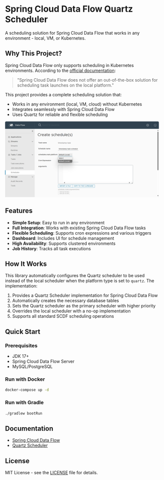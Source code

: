 # Spring Cloud Data Flow Quartz Scheduler

A scheduling solution for Spring Cloud Data Flow that works in any environment - local, VM, or Kubernetes.

## Why This Project?

Spring Cloud Data Flow only supports scheduling in Kubernetes environments. According to the [official documentation](https://dataflow.spring.io/docs/feature-guides/batch/scheduling/#scheduling-a-batch-job):

> "Spring Cloud Data Flow does not offer an out-of-the-box solution for scheduling task launches on the local platform."

This project provides a complete scheduling solution that:
- Works in any environment (local, VM, cloud) without Kubernetes
- Integrates seamlessly with Spring Cloud Data Flow
- Uses Quartz for reliable and flexible scheduling


![alt text](docs/images/scdf-quartz-scheduler.png)


## Features

- **Simple Setup**: Easy to run in any environment
- **Full Integration**: Works with existing Spring Cloud Data Flow tasks
- **Flexible Scheduling**: Supports cron expressions and various triggers
- **Dashboard**: Includes UI for schedule management
- **High Availability**: Supports clustered environments
- **Job History**: Tracks all task executions

## How It Works

This library automatically configures the Quartz scheduler to be used instead of the local scheduler when the platform type is set to `quartz`. The implementation:

1. Provides a Quartz Scheduler implementation for Spring Cloud Data Flow
2. Automatically creates the necessary database tables
3. Sets the Quartz scheduler as the primary scheduler with higher priority
4. Overrides the local scheduler with a no-op implementation
5. Supports all standard SCDF scheduling operations

## Quick Start

### Prerequisites

- JDK 17+
- Spring Cloud Data Flow Server
- MySQL/PostgreSQL

### Run with Docker

```bash
docker-compose up -d
```

### Run with Gradle

```bash
./gradlew bootRun
```

## Documentation

- [Spring Cloud Data Flow](https://dataflow.spring.io/docs/feature-guides/batch/scheduling/)
- [Quartz Scheduler](http://www.quartz-scheduler.org/documentation/)

## License

MIT License - see the [LICENSE](LICENSE) file for details. 